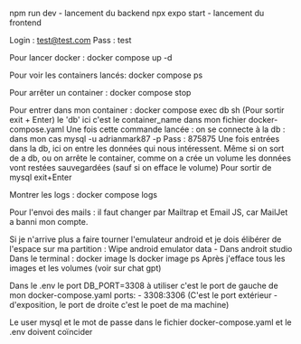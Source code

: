 npm run dev - lancement du backend
npx expo start - lancement du frontend

Login : test@test.com
Pass : test

Pour lancer docker : 
docker compose up -d

Pour voir les containers lancés:
docker compose ps

Pour arrêter un container : 
docker compose stop

Pour entrer dans mon container : docker compose exec db sh (Pour sortir exit + Enter) le 'db' ici c'est le container_name dans mon fichier docker-compose.yaml
Une fois cette commande lancée : on se connecte à la db : dans mon cas mysql -u adrianmark87 -p
Pass : 875875
Une fois entrées dans la db, ici on entre les données qui nous intéressent. Même si on sort de a db, ou on arrête le container, comme on a crée un volume les données vont restées sauvegardées (sauf si on efface le volume)
Pour sortir de mysql exit+Enter

Montrer les logs : 
docker compose logs

Pour l'envoi des mails : il faut changer par Mailtrap et Email JS, car MailJet a banni mon compte.

Si je n'arrive plus a faire tourner l'emulateur android et je dois élibérer de l'espace sur ma partition : 
Wipe android emulator data - Dans androit studio
Dans le terminal : 
docker image ls 
docker image ps
Après j'efface tous les images et les volumes (voir sur chat gpt)

Dans le .env le port DB_PORT=3308 à utiliser c'est le port de gauche de mon docker-compose.yaml  ports:
      - 3308:3306 (C'est le port extérieur - d'exposition, le port de droite c'est le poet de ma machine)

Le user mysql et le mot de passe dans le fichier docker-compose.yaml et le .env doivent coïncider